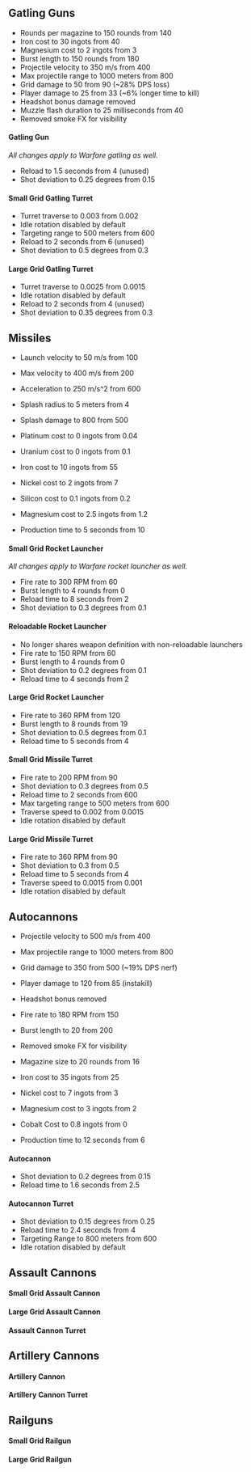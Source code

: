 ## Gatling Guns

- Rounds per magazine to 150 rounds from 140
- Iron cost to 30 ingots from 40
- Magnesium cost to 2 ingots from 3
- Burst length to 150 rounds from 180
- Projectile velocity to 350 m/s from 400
- Max projectile range to 1000 meters from 800
- Grid damage to 50 from 90 (~28% DPS loss)
- Player damage to 25 from 33 (~6% longer time to kill)
- Headshot bonus damage removed
- Muzzle flash duration to 25 milliseconds from 40
- Removed smoke FX for visibility

#### Gatling Gun
*All changes apply to Warfare gatling as well.*

- Reload to 1.5 seconds from 4 (unused)
- Shot deviation to 0.25 degrees from 0.15

#### Small Grid Gatling Turret

- Turret traverse to 0.003 from 0.002
- Idle rotation disabled by default
- Targeting range to 500 meters from 600
- Reload to 2 seconds from 6 (unused)
- Shot deviation to 0.5 degrees from 0.3

#### Large Grid Gatling Turret

- Turret traverse to 0.0025 from 0.0015
- Idle rotation disabled by default
- Reload to 2 seconds from 4 (unused)
- Shot deviation to 0.35 degrees from 0.3

## Missiles

- Launch velocity to 50 m/s from 100
- Max velocity to 400 m/s from 200
- Acceleration to 250 m/s^2 from 600
- Splash radius to 5 meters from 4
- Splash damage to 800 from 500

- Platinum cost to 0 ingots from 0.04
- Uranium cost to 0 ingots from 0.1
- Iron cost to 10 ingots from 55
- Nickel cost to 2 ingots from 7
- Silicon cost to 0.1 ingots from 0.2
- Magnesium cost to 2.5 ingots from 1.2
- Production time to 5 seconds from 10

#### Small Grid Rocket Launcher 

*All changes apply to Warfare rocket launcher as well.*

- Fire rate to 300 RPM from 60
- Burst length to 4 rounds from 0
- Reload time to 8 seconds from 2
- Shot deviation to 0.3 degrees from 0.1

#### Reloadable Rocket Launcher

- No longer shares weapon definition with non-reloadable launchers
- Fire rate to 150 RPM from 60
- Burst length to 4 rounds from 0
- Shot deviation to 0.2 degrees from 0.1
- Reload time to 4 seconds from 2

#### Large Grid Rocket Launcher

- Fire rate to 360 RPM from 120
- Burst length to 8 rounds from 19
- Shot deviation to 0.5 degrees from 0.1
- Reload time to 5 seconds from 4

#### Small Grid Missile Turret

- Fire rate to 200 RPM from 90
- Shot deviation to 0.3 degrees from 0.5
- Reload time to 2 seconds from 600
- Max targeting range to 500 meters from 600
- Traverse speed to 0.002 from 0.0015
- Idle rotation disabled by default

#### Large Grid Missile Turret

- Fire rate to 360 RPM from 90
- Shot deviation to 0.3 from 0.5
- Reload time to 5 seconds from 4
- Traverse speed to 0.0015 from 0.001
- Idle rotation disabled by default

## Autocannons

- Projectile velocity to 500 m/s from 400
- Max projectile range to 1000 meters from 800
- Grid damage to 350 from 500 (~19% DPS nerf)
- Player damage to 120 from 85 (instakill)
- Headshot bonus removed
- Fire rate to 180 RPM from 150
- Burst length to 20 from 200
- Removed smoke FX for visibility

- Magazine size to 20 rounds from 16
- Iron cost to 35 ingots from 25
- Nickel cost to 7 ingots from 3
- Magnesium cost to 3 ingots from 2
- Cobalt Cost to 0.8 ingots from 0
- Production time to 12 seconds from 6

#### Autocannon

- Shot deviation to 0.2 degrees from 0.15
- Reload time to 1.6 seconds from 2.5

#### Autocannon Turret

- Shot deviation to 0.15 degrees from 0.25
- Reload time to 2.4 seconds from 4
- Targeting Range to 800 meters from 600
- Idle rotation disabled by default

## Assault Cannons

#### Small Grid Assault Cannon

#### Large Grid Assault Cannon

#### Assault Cannon Turret

## Artillery Cannons

#### Artillery Cannon

#### Artillery Cannon Turret

## Railguns

#### Small Grid Railgun

#### Large Grid Railgun